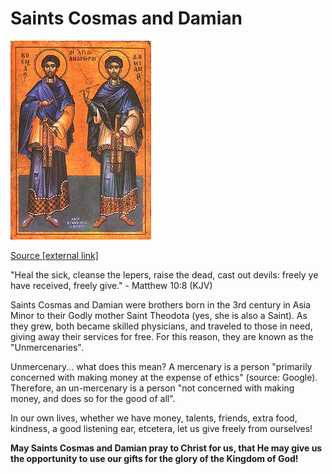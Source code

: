 # Saints Cosmas and Damian

![Saints Cosmas and Damian](images/Saints_Cosmas_and_Damian.jpg)

[Source [external link]](https://www.oca.org/saints/lives/2012/11/01/103133-holy-wonderworkers-and-unmercenaries-cosmas-and-damian-of-mesopo)

"Heal the sick, cleanse the lepers, raise the dead, cast out devils: freely ye have received, freely give." - Matthew 10:8 (KJV)
			
Saints Cosmas and Damian were brothers born in the 3rd century in Asia Minor to their Godly mother Saint Theodota (yes, she is also a Saint). As they grew, both became skilled physicians, and traveled to those in need, giving away their services for free. For this reason, they are known as the "Unmercenaries".

Unmercenary... what does this mean? A mercenary is a person "primarily concerned with making money at the expense of ethics" (source: Google). Therefore, an un-mercenary is a person "not concerned with making money, and does so for the good of all".

In our own lives, whether we have money, talents, friends, extra food, kindness, a good listening ear, etcetera, let us give freely from ourselves!
			
**May Saints Cosmas and Damian pray to Christ for us, that He may give us the opportunity to use our gifts for the glory of the Kingdom of God!**